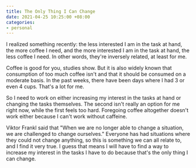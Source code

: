```yaml
---
title: The Only Thing I Can Change
date: 2021-04-25 10:25:00 +08:00
categories:
- personal
---
```


I realized something recently: the less interested I am in the task at hand, the more coffee I need, and the more interested I am in the task at hand, the less coffee I need. In other words, they're inversely related, at least for me.

Coffee is good for you, studies show. But it is also widely known that consumption of too much coffee isn't and that it should be consumed on a moderate basis. In the past weeks, there have been days where I had 3 or even 4 cups. That's a lot for me.

So I need to work on either increasing my interest in the tasks at hand or changing the tasks themselves. The second isn't really an option for me right now, while the first feels too hard. Foregoing coffee altogether doesn't work either because I can't work without caffeine.

Viktor Frankl said that "When we are no longer able to change a situation, we are challenged to change ourselves." Everyone has had situations where they could not change anything, so this is something we can all relate to, and I find it very true. I guess that means I will have to find a way to increase my interest in the tasks I have to do because that's the only thing I can change.